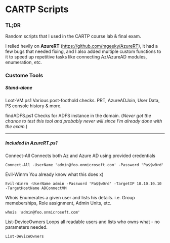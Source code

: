 # CARTP Scripts

### TL;DR
Random scripts that I used in the CARTP course lab & final exam.

I relied hevily on **AzureRT** (https://github.com/mgeeky/AzureRT), it had a few bugs that needed fixing, and I also added multiple custom functions to it to speed up repetitive tasks like connecting Az/AzureAD modules, enumeration, etc.


### Custome Tools
##### Stand-alone
Loot-VM.ps1
Various post-foothold checks. PRT, AzureADJoin, User Data, PS console history & more.

findADFS.ps1
Checks for ADFS instance in the domain.
(*Never got the chance to test this tool and probably never will since I'm already done with the exam.*)

---

##### Included in AzureRT.ps1
Connect-All
Connects both Az and Azure AD using provided credentials

`Connect-All -UserName 'admin@foo.onmicrosoft.com' -Password 'Pa$$w0rd'`

Evil-Winrm
You already know what this does x)

`Evil-Winrm -UserName admin -Password 'Pa$$w0rd' -TargetIP 10.10.10.10 -TargetHostName ADConnectVM`

Whois
Enumerates a given user and lists his details. i.e. Group memeberships, Role assignment, Admin Units, etc.

`whois 'admin@foo.onmicrosoft.com'`

List-DeviceOwners
Loops all readable users and lists who owns what - no parameters needed.

`List-DeviceOwners`

</eof>

